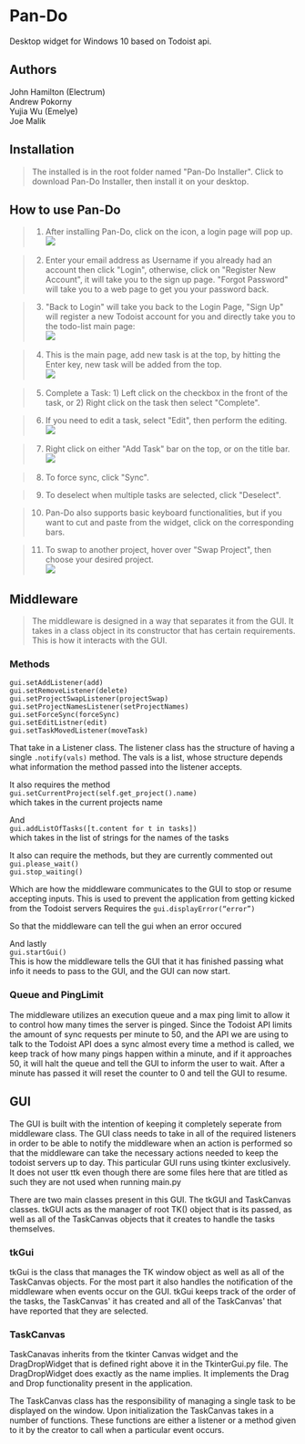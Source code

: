 # Pan-Do
Desktop widget for Windows 10 based on Todoist api.

## Authors
  John Hamilton (Electrum)  
  Andrew Pokorny  
  Yujia Wu (Emelye)  
  Joe Malik  

## Installation
  > The installed is in the root folder named "Pan-Do Installer". Click to download Pan-Do Installer, then install it on your desktop.
## How to use Pan-Do
>1. After installing Pan-Do, click on the icon, a login page will pop up.   
![](screenshots/Figure_1.png)

>2. Enter your email address as Username if you already had an account then click "Login", otherwise, click on "Register New Account", it will take you to the sign up page. "Forgot Password" will take you to a web page to get you your password back. 


>3. "Back to Login" will take you back to the Login Page, "Sign Up" will register a new Todoist account for you and directly take you to the todo-list main page:  
![](screenshots/Figure_2.png)


>4. This is the main page, add new task is at the top, by hitting the Enter key, new task will be added from the top.  
![](screenshots/Figure_3.png)

>5. Complete a Task: 1) Left click on the checkbox in the front of the task, or 2) Right click on the task then select "Complete".

>6. If you need to edit a task, select "Edit", then perform the editing.   
![](screenshots/Figure_4.png)

>7. Right click on either "Add Task" bar on the top, or on the title bar.  
![](screenshots/Figure_5.png)

>8. To force sync, click "Sync".

>9. To deselect when multiple tasks are selected, click "Deselect".

>10. Pan-Do also supports basic keyboard functionalities, but if you want to cut and paste from the widget, click on the corresponding bars. 

>11. To swap to another project, hover over "Swap Project", then choose your desired project.  
![](screenshots/Figure_6.png)


## Middleware
  >The middleware is designed in a way that separates it from the GUI. It takes in a class object in its constructor that has certain requirements.  This is how it interacts with the GUI.

### Methods
```
gui.setAddListener(add)
gui.setRemoveListener(delete)
gui.setProjectSwapListener(projectSwap)
gui.setProjectNamesListener(setProjectNames)
gui.setForceSync(forceSync)
gui.setEditListner(edit)
gui.setTaskMovedListener(moveTask)  
```
That take in a Listener class. The listener class has the structure of having a single `.notify(vals)` method. The vals is a list, whose structure depends what information the method passed into the listener accepts.  

It also requires the method   
`gui.setCurrentProject(self.get_project().name)`  
which takes in the current projects name

And   
`gui.addListOfTasks([t.content for t in tasks])`  
which takes in the list of strings for the names of the tasks

It also can require the methods, but they are currently commented out  
`gui.please_wait()`  
`gui.stop_waiting()`

Which are how the middleware communicates to the GUI to stop or resume accepting inputs.  This is used to prevent the application from getting kicked from the Todoist servers
Requires the `gui.displayError(“error”)`

So that the middleware can tell the gui when an error occured

And lastly  
`gui.startGui()`  
This is how the middleware tells the GUI that it has finished passing what info it needs to pass to the GUI, and the GUI can now start.

### Queue and PingLimit

The middleware utilizes an execution queue and a max ping limit to allow it to control how many times the server is pinged.  Since the Todoist API limits the amount of sync requests per minute to 50, and the API we are using to talk to the Todoist API does a sync almost every time a method is called, we keep track of how many pings happen within a minute, and if it approaches 50, it will halt the queue and tell the GUI to inform the user to wait.  After a minute has passed it will reset the counter to 0 and tell the GUI to resume.

## GUI
The GUI is built with the intention of keeping it completely seperate from middleware class. The GUI class needs to take in all of the required listeners in order to be able to notify the middleware when an action is performed so that the middleware can take the necessary actions needed to keep the todoist servers up to day. This particular GUI runs using tkinter exclusively. It does not user ttk even though there are some files here that are titled as such they are not used when running main.py 

There are two main classes present in this GUI. The tkGUI and TaskCanvas classes. tkGUI acts as the manager of root TK() object that is its passed, as well as all of the TaskCanvas objects that it creates to handle the tasks themselves.

### tkGui
tkGui is the class that manages the TK window object as well as all of the TaskCanvas objects. For the most part it also handles the notification of the middleware when events occur on the GUI. tkGui keeps track of the order of the tasks, the TaskCanvas' it has created and all of the TaskCanvas' that have reported that they are selected.
### TaskCanvas
TaskCanavas inherits from the tkinter Canvas widget and the DragDropWidget that is defined right above it in the TkinterGui.py file. The DragDropWidget does exactly as the name implies. It implements the Drag and Drop functionality present in the application. 

The TaskCanvas class has the responsibility of managing a single task to be displayed on the window. Upon initialization the TaskCanvas takes in a number of functions. These functions are either a listener or a method given to it by the creator to call when a particular event occurs.
